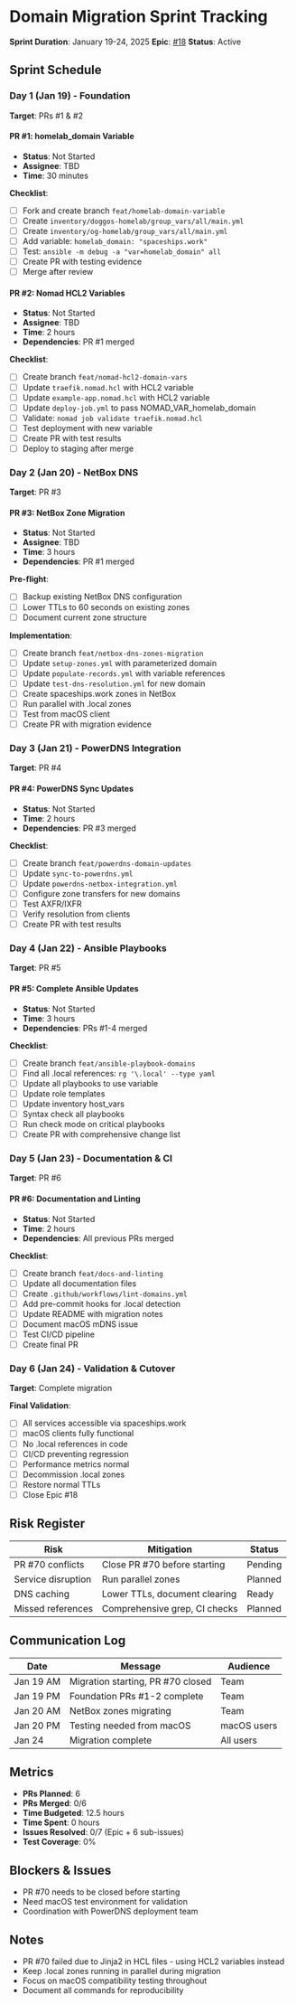# Domain Migration Sprint Tracking

**Sprint Duration**: January 19-24, 2025
**Epic**: [#18](https://github.com/basher83/andromeda-orchestration/issues/18)
**Status**: Active

## Sprint Schedule

### Day 1 (Jan 19) - Foundation
**Target**: PRs #1 & #2

#### PR #1: homelab_domain Variable
- **Status**: Not Started
- **Assignee**: TBD
- **Time**: 30 minutes

**Checklist**:
- [ ] Fork and create branch `feat/homelab-domain-variable`
- [ ] Create `inventory/doggos-homelab/group_vars/all/main.yml`
- [ ] Create `inventory/og-homelab/group_vars/all/main.yml`
- [ ] Add variable: `homelab_domain: "spaceships.work"`
- [ ] Test: `ansible -m debug -a "var=homelab_domain" all`
- [ ] Create PR with testing evidence
- [ ] Merge after review

#### PR #2: Nomad HCL2 Variables
- **Status**: Not Started
- **Assignee**: TBD
- **Time**: 2 hours
- **Dependencies**: PR #1 merged

**Checklist**:
- [ ] Create branch `feat/nomad-hcl2-domain-vars`
- [ ] Update `traefik.nomad.hcl` with HCL2 variable
- [ ] Update `example-app.nomad.hcl` with HCL2 variable
- [ ] Update `deploy-job.yml` to pass NOMAD_VAR_homelab_domain
- [ ] Validate: `nomad job validate traefik.nomad.hcl`
- [ ] Test deployment with new variable
- [ ] Create PR with test results
- [ ] Deploy to staging after merge

### Day 2 (Jan 20) - NetBox DNS
**Target**: PR #3

#### PR #3: NetBox Zone Migration
- **Status**: Not Started
- **Assignee**: TBD
- **Time**: 3 hours
- **Dependencies**: PR #1 merged

**Pre-flight**:
- [ ] Backup existing NetBox DNS configuration
- [ ] Lower TTLs to 60 seconds on existing zones
- [ ] Document current zone structure

**Implementation**:
- [ ] Create branch `feat/netbox-dns-zones-migration`
- [ ] Update `setup-zones.yml` with parameterized domain
- [ ] Update `populate-records.yml` with variable references
- [ ] Update `test-dns-resolution.yml` for new domain
- [ ] Create spaceships.work zones in NetBox
- [ ] Run parallel with .local zones
- [ ] Test from macOS client
- [ ] Create PR with migration evidence

### Day 3 (Jan 21) - PowerDNS Integration
**Target**: PR #4

#### PR #4: PowerDNS Sync Updates
- **Status**: Not Started
- **Time**: 2 hours
- **Dependencies**: PR #3 merged

**Checklist**:
- [ ] Create branch `feat/powerdns-domain-updates`
- [ ] Update `sync-to-powerdns.yml`
- [ ] Update `powerdns-netbox-integration.yml`
- [ ] Configure zone transfers for new domains
- [ ] Test AXFR/IXFR
- [ ] Verify resolution from clients
- [ ] Create PR with test results

### Day 4 (Jan 22) - Ansible Playbooks
**Target**: PR #5

#### PR #5: Complete Ansible Updates
- **Status**: Not Started
- **Time**: 3 hours
- **Dependencies**: PRs #1-4 merged

**Checklist**:
- [ ] Create branch `feat/ansible-playbook-domains`
- [ ] Find all .local references: `rg '\.local' --type yaml`
- [ ] Update all playbooks to use variable
- [ ] Update role templates
- [ ] Update inventory host_vars
- [ ] Syntax check all playbooks
- [ ] Run check mode on critical playbooks
- [ ] Create PR with comprehensive change list

### Day 5 (Jan 23) - Documentation & CI
**Target**: PR #6

#### PR #6: Documentation and Linting
- **Status**: Not Started
- **Time**: 2 hours
- **Dependencies**: All previous PRs merged

**Checklist**:
- [ ] Create branch `feat/docs-and-linting`
- [ ] Update all documentation files
- [ ] Create `.github/workflows/lint-domains.yml`
- [ ] Add pre-commit hooks for .local detection
- [ ] Update README with migration notes
- [ ] Document macOS mDNS issue
- [ ] Test CI/CD pipeline
- [ ] Create final PR

### Day 6 (Jan 24) - Validation & Cutover
**Target**: Complete migration

**Final Validation**:
- [ ] All services accessible via spaceships.work
- [ ] macOS clients fully functional
- [ ] No .local references in code
- [ ] CI/CD preventing regression
- [ ] Performance metrics normal
- [ ] Decommission .local zones
- [ ] Restore normal TTLs
- [ ] Close Epic #18

## Risk Register

| Risk | Mitigation | Status |
|------|------------|--------|
| PR #70 conflicts | Close PR #70 before starting | Pending |
| Service disruption | Run parallel zones | Planned |
| DNS caching | Lower TTLs, document clearing | Ready |
| Missed references | Comprehensive grep, CI checks | Planned |

## Communication Log

| Date | Message | Audience |
|------|---------|----------|
| Jan 19 AM | Migration starting, PR #70 closed | Team |
| Jan 19 PM | Foundation PRs #1-2 complete | Team |
| Jan 20 AM | NetBox zones migrating | Team |
| Jan 20 PM | Testing needed from macOS | macOS users |
| Jan 24 | Migration complete | All users |

## Metrics

- **PRs Planned**: 6
- **PRs Merged**: 0/6
- **Time Budgeted**: 12.5 hours
- **Time Spent**: 0 hours
- **Issues Resolved**: 0/7 (Epic + 6 sub-issues)
- **Test Coverage**: 0%

## Blockers & Issues

- PR #70 needs to be closed before starting
- Need macOS test environment for validation
- Coordination with PowerDNS deployment team

## Notes

- PR #70 failed due to Jinja2 in HCL files - using HCL2 variables instead
- Keep .local zones running in parallel during migration
- Focus on macOS compatibility testing throughout
- Document all commands for reproducibility
